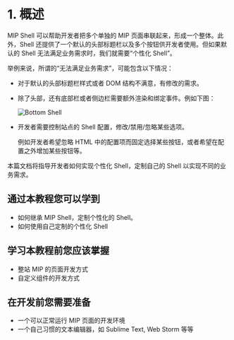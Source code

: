 # 1. 概述

MIP Shell 可以帮助开发者把多个单独的 MIP 页面串联起来，形成一个整体。此外，Shell 还提供了一个默认的头部标题栏以及多个按钮供开发者使用。但如果默认的 Shell 无法满足业务需求时，我们就需要“个性化 Shell”。

举例来说，所谓的“无法满足业务需求”，可能包含以下情况：

* 对于默认的头部标题栏样式或者 DOM 结构不满意，有修改的需求。

* 除了头部，还有底部栏或者侧边栏需要额外渲染和绑定事件。例如下图：

    ![Bottom Shell](https://gss0.baidu.com/9rkZbzqaKgQUohGko9WTAnF6hhy/assets/mip2/page/bottom-shell-2.png)

* 开发者需要控制站点的 Shell 配置，修改/禁用/忽略某些选项。

    例如开发者希望忽略 HTML 中的配置项而固定选择某些按钮，或者希望在配置之外增加某些按钮等。

本篇文档将指导开发者如何实现个性化 Shell，定制自己的 Shell 以实现不同的业务需求。

## 通过本教程您可以学到

* 如何继承 MIP Shell，定制个性化的 Shell。
* 如何使用自己定制的个性化 Shell

## 学习本教程前您应该掌握

* 整站 MIP 的页面开发方式
* 自定义组件的开发方式

## 在开发前您需要准备

* 一个可以正常运行 MIP 页面的开发环境
* 一个自己习惯的文本编辑器，如 Sublime Text, Web Storm 等等
